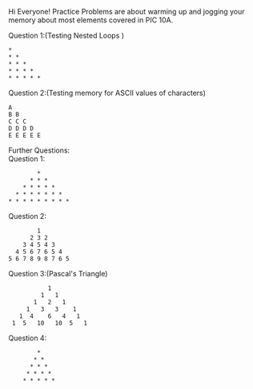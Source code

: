 Hi Everyone! Practice Problems are about warming up and jogging your memory about most elements covered in PIC 10A.                 
  
Question 1:(Testing Nested Loops )                      
```
*
* *
* * *
* * * *
* * * * *
```
Question 2:(Testing memory for ASCII values of characters)
```
A
B B
C C C
D D D D
E E E E E
```
Further Questions:                       
Question 1:                        
```
        *
      * * *
    * * * * *
  * * * * * * *
* * * * * * * * *
```
Question 2:
```
        1
      2 3 2
    3 4 5 4 3
  4 5 6 7 6 5 4
5 6 7 8 9 8 7 6 5
```
Question 3:(Pascal's Triangle)
```
           1
         1   1
       1   2   1
     1   3   3    1
   1  4    6   4   1
 1  5   10   10  5   1 
```
Question 4:
```
        * 
       * * 
      * * * 
     * * * * 
    * * * * * 
```
 
